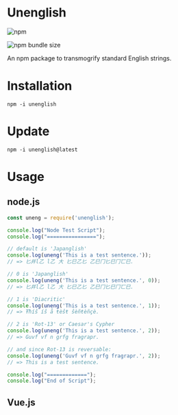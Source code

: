 # Unenglish

![npm](https://img.shields.io/npm/v/unenglish)

![npm bundle size](https://img.shields.io/bundlephobia/min/unenglish)

An npm package to transmogrify standard English strings.

# Installation

```
npm -i unenglish
```

# Update

```
npm -i unenglish@latest
```

# Usage

## node.js

```js
const uneng = require('unenglish');

console.log("Node Test Script");
console.log("================");

// default is 'Japanglish'
console.log(uneng('This is a test sentence.'));
// => 匕井l乙 l乙 大 匕巳乙匕 乙巳冂匕巳冂匸巳.

// 0 is 'Japanglish'
console.log(uneng('This is a test sentence.', 0));
// => 匕井l乙 l乙 大 匕巳乙匕 乙巳冂匕巳冂匸巳.

// 1 is 'Diacritic'
console.log(uneng('This is a test sentence.', 1));
// => Ŧħíŝ íŝ å ŧèŝŧ ŝèñŧèñçè.

// 2 is 'Rot-13' or Caesar's Cypher
console.log(uneng('This is a test sentence.', 2));
// => Guvf vf n grfg fragrapr.

// and since Rot-13 is reversable:
console.log(uneng('Guvf vf n grfg fragrapr.', 2));
// => This is a test sentence.

console.log("=============");
console.log("End of Script");
```

## Vue.js
